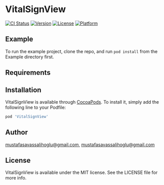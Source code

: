 # VitalSignView

[![CI Status](https://img.shields.io/travis/mustafasavassalihoglu@gmail.com/VitalSignView.svg?style=flat)](https://travis-ci.org/mustafasavassalihoglu@gmail.com/VitalSignView)
[![Version](https://img.shields.io/cocoapods/v/VitalSignView.svg?style=flat)](https://cocoapods.org/pods/VitalSignView)
[![License](https://img.shields.io/cocoapods/l/VitalSignView.svg?style=flat)](https://cocoapods.org/pods/VitalSignView)
[![Platform](https://img.shields.io/cocoapods/p/VitalSignView.svg?style=flat)](https://cocoapods.org/pods/VitalSignView)

## Example

To run the example project, clone the repo, and run `pod install` from the Example directory first.

## Requirements

## Installation

VitalSignView is available through [CocoaPods](https://cocoapods.org). To install
it, simply add the following line to your Podfile:

```ruby
pod 'VitalSignView'
```

## Author

mustafasavassalihoglu@gmail.com, mustafasavassalihoglu@gmail.com

## License

VitalSignView is available under the MIT license. See the LICENSE file for more info.
